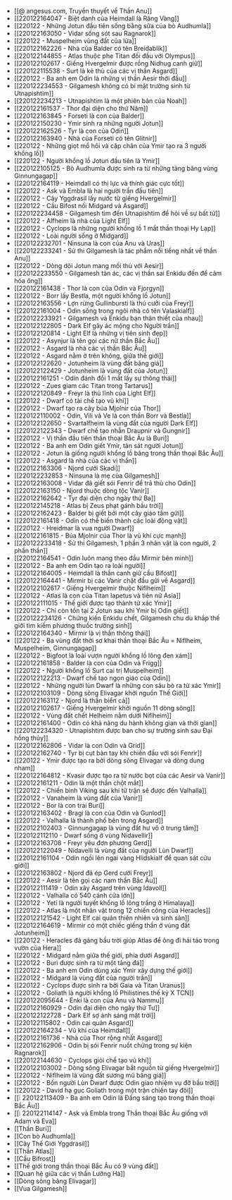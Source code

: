 - [[@ angesus.com, Truyền thuyết về Thần Anu]]
- [[220122164047 - Biệt danh của Heimdall là Răng Vàng]]
- [[220122 - Những Jotun đầu tiên sống bằng sữa của bò Audhumla]]
- [[220122163050 - Vidar sống sót sau Ragnarok]]
- [[220122 - Muspelheim vùng đất của lửa]]
- [[220122162226 - Nhà của Balder có tên Breidablik]]
- [[220122144855 - Atlas thuộc phe Titan đối đầu với Olympus]]
- [[220122102617 - Giếng Hvergelmir được rồng Nidhug canh giữ]]
- [[220122115538 - Surt là kẻ thù của các vị thần Asgard]]
- [[220122 - Ba anh em Odin là những vị thần Aesir thời đầu]]
- [[220122234553 - Gilgamesh không có bí mật trường sinh từ Utnapishtim]]
- [[220122234213 - Utnapishtim là một phiên bản của Noah]]
- [[220122161537 - Thor đại diện cho thứ Năm]]
- [[220122163845 - Forseti là con của Balder]]
- [[220122150230 - Ymir sinh ra những người Jotun]]
- [[220122162526 - Tyr là con của Odin]]
- [[220122163940 - Nhà của Forseti có tên Glitnir]]
- [[220122 - Những giọt mồ hôi và cặp chân của Ymir tạo ra 3 người khổng lồ]]
- [[220122 - Người khổng lồ Jotun đầu tiên là Ymir]]
- [[220122105125 - Bò Audhumla được sinh ra từ những tảng băng vùng Ginnungagap]]
- [[220122164119 - Heimdall có thị lực và thính giác cực tốt]]
- [[220122 - Ask và Embla là hai người trần đầu tiên]]
- [[220122 - Cây Yggdrasil lấy nước từ giếng Hvergelmir]]
- [[220122 - Cầu Bifost nối Midgard và Asgard]]
- [[220122234458 - Gilgamesh tìm đến Utnapishtim để hỏi về sự bất tử]]
- [[220122 - Alfheim là nhà của Light Elf]]
- [[220122 - Cyclops là những người khổng lồ 1 mắt thần thoại Hy Lạp]]
- [[220122 - Loài người sống ở Midgard]]
- [[220122232701 - Ninsuna là con của Anu và Uras]]
- [[220122233241 - Sử thi Gilgamesh là tác phẩm nổi tiếng nhất về thần Anu]]
- [[220122 - Dòng dõi Jotun mang mối thù với Aesir]]
- [[220122233550 - Gilgamesh tàn ác, các vị thần sai Enkidu đến để cảm hóa ông]]
- [[220122161438 - Thor là con của Odin và Fjorgyn]]
- [[220122 - Borr lấy Bestla, một người khổng lồ Jotun]]
- [[220122163556 - Lợn rừng Gullinbursti là thú cưỡi của Freyr]]
- [[220122161004 - Odin sống trong ngôi nhà có tên Valaskialf]]
- [[220122233921 - Gilgamesh và Enkidu bạn thân thiết của nhau]]
- [[220122122805 - Dark Elf gây ác mộng cho Người trần]]
- [[220122120814 - Light Elf là những vị tiên sinh đẹp]]
- [[220122 - Asynjur là tên gọi các nữ thần Bắc Âu]]
- [[220122 - Asgard là nhà các vị thần Bắc Âu]]
- [[220122 - Asgard nằm ở trên không, giữa thế giới]]
- [[220122122620 - Jotunheim là vùng đất băng giá]]
- [[220122122429 - Jotunheim là vùng đất của Jotun]]
- [[220122161251 - Odin đánh đổi 1 mắt lấy sự thông thái]]
- [[220122 - Zues giam các Titan trong Tartarus]]
- [[220122120849 - Freyr là thủ lĩnh của Light Elf]]
- [[220122 - Dwarf có tài chế tạo vũ khí]]
- [[220122 - Dwarf tạo ra cây búa Mjolnir của Thor]]
- [[220122110002 - Odin, Vili và Ve là con thần Borr và Bestla]]
- [[220122122650 - Svartalfheim là vùng đất của người Dark Elf]]
- [[220122122343 - Dwarf chế tạo nhẫn Draupnir và Gungnir]]
- [[220122 - Vị thần đầu tiên thần thoại Bắc Âu là Buri]]
- [[220122 - Ba anh em Odin giết Ymir, tàn sát người Jotun]]
- [[220122 - Jotun là giống người khổng lồ băng trong thần thoại Bắc Âu]]
- [[220122 - Asgard là nhà của các vị thần]]
- [[220122163306 - Njord cưới Skadi]]
- [[220122232853 - Ninsuna là mẹ của Gilgamesh]]
- [[220122163008 - Vidar đã giết sói Fenrir để trả thù cho Odin]]
- [[220122163150 - Njord thuộc dòng tộc Vanir]]
- [[220122162642 - Tyr đại diện cho ngày thứ Ba]]
- [[220122145218 - Atlas bị Zeus phạt gánh bầu trời]]
- [[220122162423 - Balder bị giết bởi một cây giáo tầm gửi]]
- [[220122161418 - Odin có thể biến thành các loài động vật]]
- [[220122 - Hreidmar là vua người Dwarf]]
- [[220122161815 - Búa Mjolnir của Thor là vũ khí cực mạnh]]
- [[220122233418 - Sử thi Gilgamesh, 1 phần 3 nhân vật là con người, 2 phần thần]]
- [[220122164541 - Odin luôn mang theo đầu Mirmir bên mình]]
- [[220122 - Ba anh em Odin tạo ra loài người]]
- [[220122164005 - Heimdall là thần canh giữ cầu Bifost]]
- [[220122164441 - Mirmir bị các Vanir chặt đầu gửi về Asgard]]
- [[220122102617 - Giếng Hvergelmir thuộc Niflheim]]
- [[220122 - Atlas là con của Titan Iapetus và tiên nữ Asia]]
- [[220122111015 - Thế giới được tạo thành từ xác Ymir]]
- [[220122 - Chỉ còn tồn tại 2 Jotun sau khi Ymir bị Odin giết]]
- [[220122234126 - Chứng kiến Enkidu chết, Gilgamesh chu du khắp thế giới tìm kiếm phương thuốc trường sinh]]
- [[220122164340 - Mirmir là vị thần thông thái]]
- [[220122 - Ba vùng đất thời sơ khai thần thoại Bắc Âu = Niflheim, Muspelheim, Ginnungagap]]
- [[220122 - Bigfoot là loài vượn người khổng lồ lông đen xám]]
- [[220122161858 - Balder là con của Odin và Frigg]]
- [[220122 - Người khổng lồ Surt cai trị Muspelheim]]
- [[220122122213 - Dwarf chế tạo ngọn giáo của Odin]]
- [[220122 - Những người lùn Dwarf là những con sâu bò ra từ xác Ymir]]
- [[220122103109 - Dòng sông Elivagar khởi nguồn Thế Giới]]
- [[220122163112 - Njord là thần biển cả]]
- [[220122102617 - Giếng Hvergelmir khởi nguồn 11 dòng sông]]
- [[220122 - Vùng đất chết Helheim nằm dưới Niflheim]]
- [[220122161400 - Odin có khả năng du hành không gian và thời gian]]
- [[220122234320 - Utnapishtim được ban cho sự trường sinh sau Đại hồng thủy]]
- [[220122162806 - Vidar là con Odin và Grid]]
- [[220122162740 - Tyr bị cụt bàn tay khi chiến đấu với sói Fenrir]]
- [[220122 - Ymir được tạo ra bởi dòng sông Elivagar và dòng dung nham]]
- [[220122164812 - Kvasir được tạo ra từ nước bọt của các Aesir và Vanir]]
- [[220122161211 - Odin là một thần chột mắt]]
- [[220122 - Chiến binh Viking sau khi tử trận sẽ được đến Valhalla]]
- [[220122 - Vanaheim là vùng đất của Vanir]]
- [[220122 - Bor là con trai Buri]]
- [[220122163402 - Bragi là con của Odin và Gunlod]]
- [[220122 - Valhalla là thành phố bên trong Asgard]]
- [[220122102403 - Ginnungagap là vùng đất hư vô ở trung tâm]]
- [[220122112110 - Dwarf sống ở vùng Nidavellir]]
- [[220122163708 - Freyr yêu đơn phương Gerd]]
- [[220122122049 - Nidavelli là vùng đất của người Lùn Dwarf]]
- [[220122161104 - Odin ngồi lên ngai vàng Hlidskialf để quan sát cửu giới]]
- [[220122163802 - Njord đã ép Gerd cưới Freyr]]
- [[220122 - Aesir là tên gọi các nam thần Bắc Âu]]
- [[220122111419 - Odin xây Asgard trên vùng Idavoll]]
- [[220122 - Valhalla có 540 cánh cửa lớn]]
- [[220122 - Yeti là người tuyết khổng lồ lông trắng ở Himalaya]]
- [[220122 - Atlas là một nhân vật trong 12 chiến công của Heracles]]
- [[220122121542 - Light Elf cai quản thiên nhiên và sinh sản]]
- [[220122164619 - Mirmir có một chiếc giếng thần ở vùng đất Jotunheim]]
- [[220122 - Heracles đã gáng bầu trời giúp Atlas để ông đi hái táo trong vườn của Hera]]
- [[220122 - Midgard nằm giữa thế giới, phía dưới Asgard]]
- [[220122 - Buri được sinh ra từ một tảng đá]]
- [[220122 - Ba anh em Odin dùng xác Ymir xây dựng thế giới]]
- [[220122 - Midgard là vùng đất của người trần]]
- [[220122 - Cyclops được sinh ra bởi Gaia và Titan Uranus]]
- [[220122 - Goliath là người khổng lồ Philistines thế kỷ X TCN]]
- [[220122095644 - Enki là con của Anu và Nammu]]
- [[220122160929 - Odin đại diện cho ngày thứ Tư]]
- [[220122122728 - Dark Elf sợ ánh sáng mặt trời]]
- [[220122115802 - Odin cai quản Asgard]]
- [[220122164234 - Vũ khí của Heimdall]]
- [[220122161736 - Nhà của Thor rộng nhất Asgard]]
- [[220122162906 - Odin bị sói Fenrir nuốt chửng trong sự kiện Ragnarok]]
- [[220122144630 - Cyclops giỏi chế tạo vũ khí]]
- [[220122103002 - Dòng sông Elivagar bắt nguồn từ giếng Hvergelmir]]
- [[220122 - Niflheim là vùng đất sương mù băng giá]]
- [[220122 - Bốn người Lùn Dwarf được Odin giao nhiệm vụ đỡ bầu trời]]
- [[220122 - David hạ gục Goliath trong một trận chiến tay đôi]]
- [[❕ 220122113409 - Ba anh em Odin là Đấng sáng tạo trong thần thoại Bắc Âu]]
- [[❕ 220122114147 - Ask và Embla trong Thần thoại Bắc Âu giống với Adam và Eva]]
- [[Thần Buri]]
- [[Con bò Audhumla]]
- [[Cây Thế Giới Yggdrasil]]
- [[Thần Atlas]]
- [[Cầu Bifrost]]
- [[Thế giới trong thần thoại Bắc Âu có 9 vùng đất]]
- [[Quan hệ giữa các vị thần Lưỡng Hà]]
- [[Dòng sông băng Elivagar]]
- [[Vua Gilgamesh]]
